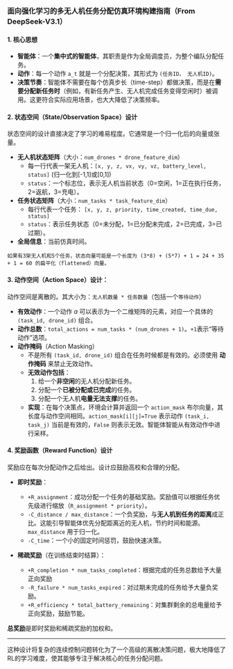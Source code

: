 ### **面向强化学习的多无人机任务分配仿真环境构建指南（From DeepSeek-V3.1）**

#### **1. 核心思想**

*   **智能体**：一个**集中式的智能体**，其职责是作为全局调度员，为整个编队分配任务。
*   **动作**：每一个动作 `a_t` 就是一个分配决策，其形式为 `(任务ID， 无人机ID)`。
*   **决策节奏**：智能体不需要在每个仿真步长（time-step）都做决策，而是在**需要分配新任务时**（例如，有新任务产生、无人机完成任务变得空闲时）被调用。这更符合实际应用场景，也大大降低了决策频率。

#### **2. 状态空间（State/Observation Space）设计**

状态空间的设计直接决定了学习的难易程度。它通常是一个归一化后的向量或张量。

*   **无人机状态矩阵**（大小：`num_drones * drone_feature_dim`）
    *   每一行代表一架无人机：`[x, y, z, vx, vy, vz, battery_level, status]` (归一化到[-1,1]或[0,1])
    *   `status`：一个标志位，表示无人机当前状态（0=空闲，1=正在执行任务，2=返航，3=充电）。
*   **任务状态矩阵**（大小：`num_tasks * task_feature_dim`）
    *   每行代表一个任务： `[x, y, z, priority, time_created, time_due, status]`
    *   `status`：表示任务状态（0=未分配，1=已分配未完成，2=已完成，3=已过期）。
*   **全局信息**：当前仿真时间。

``` 示例
如果有3架无人机和5个任务，状态向量可能是一个长度为 (3*8) + (5*7) + 1 = 24 + 35 + 1 = 60 的扁平化（flattened）向量。
```

#### **3. 动作空间（Action Space）设计**：

动作空间是离散的。其大小为：`无人机数量 * 任务数量`（包括一个`等待动作`）

*   **有效动作**：一个动作 $a$ 可以表示为一个二维矩阵的元素，对应一个具体的 `(task_id, drone_id)` 组合。
*   **动作总数**：`total_actions = num_tasks * (num_drones + 1)`。`+1`表示“等待动作”选项。
*   **动作掩码**（Action Masking）
    *   不是所有 `(task_id, drone_id)` 组合在任务时候都是有效的。必须使用 **动作掩码** 来禁止无效动作。
    *   **无效动作包括**：
        1. 给一个**非空闲**的无人机分配新任务。
        2. 分配一个**已被分配或已完成**的任务。
        3. 分配一个无人机**电量无法支撑**的任务。
    *   **实现**：在每个决策点，环境会计算并返回一个 `action_mask` 布尔向量，其长度与动作空间相同。`action_mask[i][j]=True` 表示动作 `(task_i, task_j)` 当前是有效的，`False` 则表示无效。智能体智能从有效动作中进行采样。

#### **4. 奖励函数（Reward Function）设计**

奖励应在每次分配动作之后给出。设计应鼓励高校和合理的分配。

*   **即时奖励**：
    *   `+R_assignment`：成功分配一个任务的基础奖励。奖励值可以根据任务优先级进行缩放（`R_assignment * priority`）。
    *   `-C_distance / max_distance`：一个负奖励，与**无人机到任务的距离**成正比。这能引导智能体优先分配距离近的无人机，节约时间和能源。`max_distance` 用于归一化。
    *   `-C_time`：一个小的固定时间惩罚，鼓励快速决策。

*   **稀疏奖励**（在训练结束时结算）：
    *   `+R_completion * num_tasks_completed`：根据完成的任务总数给予大量正向奖励
    *   `-R_failure * num_tasks_expired`：对过期未完成的任务给予大量负奖励。
    *   `+R_efficiency * total_battery_remaining`：对集群剩余的总电量给予正向奖励，鼓励节能。

**总奖励**是即时奖励和稀疏奖励的加权和。

---

这种设计将复杂的连续控制问题转化为了一个高级的离散决策问题，极大地降低了RL的学习难度，使其能够专注于解决核心的任务分配问题。